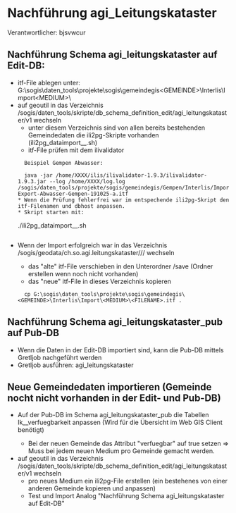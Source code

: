 # Nachführung agi_Leitungskataster
Verantwortlicher: bjsvwcur

## Nachführung Schema agi_leitungskataster auf Edit-DB:
* itf-File ablegen unter: G:\sogis\daten_tools\projekte\sogis\gemeindegis\<GEMEINDE>\Interlis\Import\<MEDIUM>\
* auf geoutil in das Verzeichnis /sogis/daten_tools/skripte/db_schema_definition_edit/agi_leitungskataster/v1 wechseln
  * unter diesem Verzeichnis sind von allen bereits bestehenden Gemeindedaten die ili2pg-Skripte vorhanden (ili2pg_dataimport_<BSF-Nr>_<MEDIUM>.sh)
  * itf-File prüfen mit dem ilivalidator
  ```
    Beispiel Gempen Abwasser:

    java -jar /home/XXXX/ilis/ilivalidator-1.9.3/ilivalidator-1.9.3.jar --log /home/XXXX/log.log /sogis/daten_tools/projekte/sogis/gemeindegis/Gempen/Interlis/Import/abwasser/Interlis-Export-Abwasser-Gempen-191025-a.itf
  * Wenn die Prüfung fehlerfrei war im entspechende ili2pg-Skript den itf-Filenamen und dbhost anpassen.
  * Skript starten mit:
  ```
    ./ili2pg_dataimport_<BSF-Nr>_<MEDIUM>.sh
  ```
* Wenn der Import erfolgreich war in das Verzeichnis /sogis/geodata/ch.so.agi.leitungskataster/<GEMEINDE>/<MEDIUM>/ wechseln
  * das "alte" itf-File verschieben in den Unterordner /save (Ordner erstellen wenn noch nicht vorhanden)
  * das "neue" itf-File in dieses Verzeichnis kopieren
  ```
    cp G:\sogis\daten_tools\projekte\sogis\gemeindegis\<GEMEINDE>\Interlis\Import\<MEDIUM>\<FILENAME>.itf .
  ```
## Nachführung Schema agi_leitungskataster_pub auf Pub-DB
* Wenn die Daten in der Edit-DB importiert sind, kann die Pub-DB mittels Gretljob nachgeführt werden
* Gretljob ausführen: agi_leitungskataster
## Neue Gemeindedaten importieren (Gemeinde nocht nicht vorhanden in der Edit- und Pub-DB)
* Auf der Pub-DB im Schema agi_leitungskataster_pub die Tabellen lk_<MEDIUM>_verfuegbarkeit anpassen (Wird für die Übersicht im Web GIS Client benötigt)
  * Bei der neuen Gemeinde das Attribut "verfuegbar" auf true setzen => Muss bei jedem neuen Medium pro Gemeinde gemacht werden.
* auf geoutil in das Verzeichnis /sogis/daten_tools/skripte/db_schema_definition_edit/agi_leitungskataster/v1 wechseln
  * pro neues Medium ein ili2pg-File erstellen (ein bestehenes von einer anderen Gemeinde kopieren und anpassen)
  * Test und Import Analog "Nachführung Schema agi_leitungskataster auf Edit-DB"
